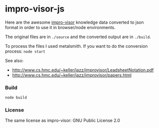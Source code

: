 impro-visor-js
==============

Here are the awesome
[impro-visor](http://www.cs.hmc.edu/~keller/jazz/improvisor/)
knowledge data converted to json format in order to use
it in browser/node environments.

The original files are in `./source` and the converted
output are in `./build`.

To process the files I used metalsmith. If you want to
do the conversion process: `node start`

See also:
  - http://www.cs.hmc.edu/~keller/jazz/improvisor/LeadsheetNotation.pdf
  - http://www.cs.hmc.edu/~keller/jazz/improvisor/papers.html

### Build

```js
node build
```

### License

The same license as impro-visor: GNU Public License 2.0
